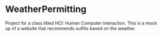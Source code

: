 # WeatherPermitting
Project for a class titled HCI: Human Computer Interaction. This is a mock up of a website that recommends outfits based on the weather.

